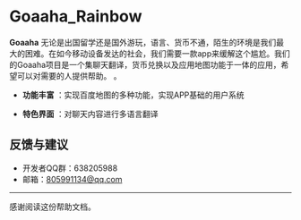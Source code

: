 ﻿# Goaaha_Rainbow

**Goaaha**   无论是出国留学还是国外游玩，语言、货币不通，陌生的环境是我们最大的困难。在如今移动设备发达的社会，我们需要一款app来缓解这个尴尬。我们的Goaaha项目是一个集聊天翻译，货币兑换以及应用地图功能于一体的应用，希望可以对需要的人提供帮助。
。
 
- **功能丰富** ：实现百度地图的多种功能，实现APP基础的用户系统

- **特色界面** ：对聊天内容进行多语言翻译


## 反馈与建议
- 开发者QQ群：638205988
- 邮箱：805991134@qq.com



---------
感谢阅读这份帮助文档。